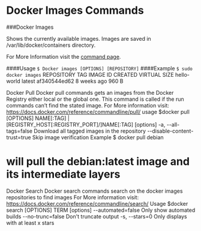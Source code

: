 # Docker Images Commands

###Docker Images

Shows the currently available images.
Images are saved in /var/lib/docker/containers directory.

For More Information visit the [command page](https://docs.docker.com/reference/commandline/images/).

####Usage
```$ Docker images [OPTIONS] [REPOSITORY]```
####Example
```$ sudo docker images```
REPOSITORY          TAG                 IMAGE ID            CREATED             VIRTUAL SIZE
hello-world         latest              af340544ed62        8 weeks ago         960 B

Docker Pull
Docker pull commands gets an images from the Docker Registry either local or the global one.
This command is called if the run commands can’t find the stated image.
For More information visit: https://docs.docker.com/reference/commandline/pull/ 
usage
$docker pull [OPTIONS] NAME[:TAG] | [REGISTRY_HOST[:REGISTRY_PORT]/]NAME[:TAG]
[options]
  -a, --all-tags=false          Download all tagged images in the repository
  --disable-content-trust=true Skip image verification
Example
$ docker pull debian
# will pull the debian:latest image and its intermediate layers

Docker Search
Docker search commands search on the docker images repositories to find images
For More information visit: https://docs.docker.com/reference/commandline/search/ 
Usage
$docker search [OPTIONS] TERM
[options]
  --automated=false    Only show automated builds
  --no-trunc=false     Don't truncate output
  -s, --stars=0        Only displays with at least x stars
